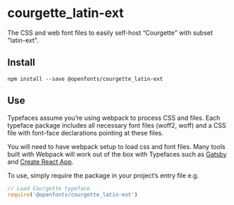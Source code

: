 
# courgette_latin-ext

The CSS and web font files to easily self-host “Courgette” with subset "latin-ext".

## Install

`npm install --save @openfonts/courgette_latin-ext`

## Use

Typefaces assume you’re using webpack to process CSS and files. Each typeface
package includes all necessary font files (woff2, woff) and a CSS file with
font-face declarations pointing at these files.

You will need to have webpack setup to load css and font files. Many tools built
with Webpack will work out of the box with Typefaces such as [Gatsby](https://github.com/gatsbyjs/gatsby)
and [Create React App](https://github.com/facebookincubator/create-react-app).

To use, simply require the package in your project’s entry file e.g.

```javascript
// Load Courgette typeface
require('@openfonts/courgette_latin-ext')
```
